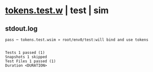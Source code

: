 # [tokens.test.w](../../../../../../examples/tests/sdk_tests/service/tokens.test.w) | test | sim

## stdout.log
```log
pass ─ tokens.test.wsim » root/env0/test:will bind and use tokens
 
 
Tests 1 passed (1)
Snapshots 1 skipped
Test Files 1 passed (1)
Duration <DURATION>
```

